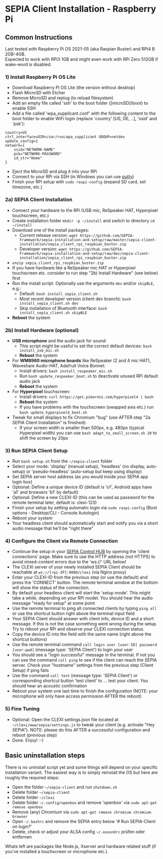 # SEPIA Client Installation - Raspberry Pi

## Common Instructions

Last tested with Raspberry Pi OS 2021-05 (aka Raspian Buster) and RPi4 B 2GB-4GB.  
Expected to work with RPi3 1GB and might even work with RPi Zero 512GB if wake-word is disabled.

### 1) Install Raspberry Pi OS Lite

* Download Raspberry Pi OS Lite (the version without desktop)
* Flash MicroSD with Etcher
* Remove MicroSD and replug (to reload filesystem)
* Add an empty file called 'ssh' to the boot folder ([microSD]/boot) to enable SSH
* Add a file called 'wpa_supplicant.conf' with the following content to the boot folder to enable WiFi login (replace 'country' [US, DE, ..], 'ssid' and 'psk'):
```
country=US
ctrl_interface=DIR=/var/run/wpa_supplicant GROUP=netdev
update_config=1
network={
    ssid="NETWORK-NAME"
    psk="NETWORK-PASSWORD"
	id_str="Home"
}
```
* Eject the MicroSD and plug it into your RPi
* Connect to your RPi via SSH (in Windows you can use [putty](https://www.putty.org/))
* Finish your RPi setup with `sudo raspi-config` (expand SD card, set timezone, etc.)

### 2a) SEPIA Client Installation

* Connect your hardware to the RPi (USB mic, ReSpeaker HAT, Hyperpixel touchscreen, etc.)
* Create installation folder `mkdir -p ~/install` and switch to directory `cd ~/install`
* Download one of the install packages:
  * Current release version: `wget https://github.com/SEPIA-Framework/sepia-installation-and-setup/raw/master/sepia-client-installation/sepia_client_rpi_raspbian_buster.zip`
  * Developer version: `wget https://github.com/SEPIA-Framework/sepia-installation-and-setup/raw/dev/sepia-client-installation/sepia_client_rpi_raspbian_buster.zip`
* `unzip sepia_client_rpi_raspbian_buster.zip`
* If you have hardware like a ReSpeaker mic HAT or Hyperpixel touchscreen etc. consider to run step "2b) Install Hardware" (see below) first
* Run the install script. Optionally use the arguments `dev` and/or `skipBLE`, e.g.:
  * Default: `bash install_sepia_client.sh`
  * Most recent developer version (client dev branch): `bash install_sepia_client.sh dev`
  * Skip installation of Bluetooth interface: `bash install_sepia_client.sh skipBLE`
* **Reboot** the system

### 2b) Install Hardware (optional)

* **USB microphone** and the audio jack for sound:
  * This script might be useful to set the correct default devices: `bash install_usb_mic.sh`
  * **Reboot** the system
* For **WM8960 microphone boards** like ReSpeaker (2 and 4 mic HAT), Waveshare Audio-HAT, Adafruit Voice Bonnet:
  * Install drivers: `bash install_respeaker_mic.sh`
  * Run `bash update_respeaker_boot.sh` to deactivate unused RPi default audio jack
  * **Reboot** the system
* For **Hyperpixel** touchscreen:
  * Install drivers: `curl https://get.pimoroni.com/hyperpixel4 | bash`
  * **Reboot** the system
  * If you have problems with the touchscreen (swapped axis etc.) run `bash update_hyperpixel4_boot.sh`
* Tweak for small displays to fix Chromium "bug" (use AFTER step "2a SEPIA Client Installation" is finished):
  * If your screen width is smaller than 500px, e.g. 480px (typical Hyperpixel width) you can use `bash adapt_to_small_screen.sh 20` to shift the screen by 20px

### 3) Run SEPIA Client Setup

* Run `bash setup.sh` from the `~/sepia-client` folder
* Select your mode: 'display' (manual setup), 'headless' (no display, auto-setup) or 'pseudo-headless' (auto-setup but keep using display)
* Set SEPIA server host address (as you would inside your SEPIA app login box)
* Optional: Define a unique device ID (default is 'o1', Android apps have 'a1' and browsers 'b1' by default)
* Optional: Define a new CLEXI-ID (this can be used as password for the remote terminal later, default is: clexi-123)
* Finish your setup by setting automatic login via `sudo raspi-config` (Boot options - Desktop/CLI - Console Autologin)
* Reboot your system 
* Your headless client should automatically start and notify you via a short audio message that he'll be "right there"

### 4) Configure the Client via Remote Connection

* Continue the setup in your [SEPIA Control HUB](https://github.com/SEPIA-Framework/sepia-admin-tools/tree/master/admin-web-tools) by opening the 'client connections' page. Make sure to use the HTTP address (not HTTPS) to avoid mixed-content errors due to the 'ws://' URL below!
* The CLEXI server of your newly installed SEPIA Client should be reachable at `ws://[rpi-IP]:9090/clexi` (via Nginx proxy)
* Enter your CLEXI-ID from the previous step (or use the default) and press the 'CONNECT' button. The remote terminal window at the bottom will show the status of the connection.
* By default your headless client will start the 'setup mode'. This might take a while, depending on your RPi model. You should hear the audio message "ready for setup" at some point
* Use the remote terminal to ping all connected clients by typing `ping all` or use the shortcut button right above the terminal input field
* Your SEPIA Client should answer with client info, device ID and a short message. If this is not the case something went wrong during the setup. Try to reboot your RPi and observe your CLEXI connection status.
* Copy the device ID into the field with the same name (right above the shortcut buttons)
* Use the remote terminal command `call login user [user-ID] password [user-pwd]` (message type: 'SEPIA Client') to login your user
* You should see a "login successful" message in the terminal. If not you can use the command `call ping` to see if the client can reach the SEPIA server. Check your "hostname" settings from the previous step (Client Setup) if ping fails
* Use the command `call test` (message type: 'SEPIA Client') or corresponding shortcut button 'test client' to ... test your client. You should hear an acoustic confirmation
* Reboot your system one last time to finish the configuration (NOTE: your microphone will only have access permission AFTER the reboot)

### 5) Fine Tuning

* Optional: Open the CLEXI settings.json file located at `~/clexi/www/sepia/settings.js` to tweak your client (e.g. activate "Hey SEPIA"). NOTE: please do this AFTER a successful configuration and reboot (previous step)
* Done. Enjoy! :-)

## Basic uninstallation steps

There is no uninstall script yet and some things will depend on your specific installation variant. The easiest way is to simply reinstall the OS but here are roughly the required steps:
* Open the folder `~/sepia-client` and run `shutdown.sh`
* Delete folder `~/sepia-client`
* Delete folder `~/clexi`
* Delete folder `~/.config/openbox` and remove 'openbox' via `sudo apt-get remove openbox`
* Remove (any) Chromium via `sudo apt-get remove chromium chromium-browser`
* Open `~/.bashrc` and remove the SEPIA entry below '# Run SEPIA-Client on login?'
* Delete, check or adjust your ALSA config `~/.asoundrc` prüfen oder entfernen

Whats left are packages like Node.js, Xserver and hardware related stuff (if you've installed a touchscreen or microphone etc.).
